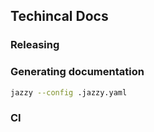 
## Techincal Docs

### Releasing

### Generating documentation

```bash
jazzy --config .jazzy.yaml
```

### CI
